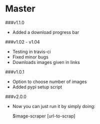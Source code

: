 Master
======

###v1.1.0

* Added a download progress bar

###v1.02 - v1.04

* Testing in travis-ci
* Fixed minor bugs
* Downloads images given in links

###v1.0.1

* Option to choose number of images
* Added pypi setup script

###v2.0.0

* Now you can just run it by simply doing:

	$image-scraper [url-to-scrap]
